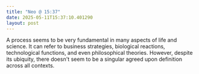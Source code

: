 ```yaml
---
title: "Neo @ 15:37"
date: 2025-05-11T15:37:10.401290
layout: post
---
```


A process seems to be very fundamental in many aspects of life and science. It can refer to business strategies, biological reactions, technological functions, and even philosophical theories. However, despite its ubiquity, there doesn't seem to be a singular agreed upon definition across all contexts.